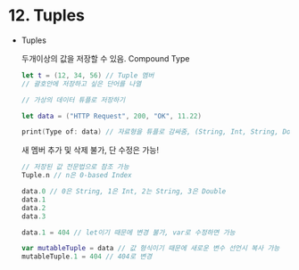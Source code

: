 # 12. Tuples

- Tuples

    두개이상의 값을 저장할 수 있음. Compound Type

    ```swift
    let t = (12, 34, 56) // Tuple 멤버
    // 괄호안에 저장하고 싶은 단어를 나열

    // 가상의 데이터 튜플로 저장하기

    let data = ("HTTP Request", 200, "OK", 11.22)

    print(Type of: data) // 자료형을 튜플로 감싸줌, (String, Int, String, Double)
    ```

    새 멤버 추가 및 삭제 불가, 단 수정은 가능!

    ```swift
    // 저장된 값 전문법으로 참조 가능
    Tuple.n // n은 0-based Index

    data.0 // 0은 String, 1은 Int, 2는 String, 3은 Double
    data.1
    data.2
    data.3

    data.1 = 404 // let이기 때문에 변경 불가, var로 수정하면 가능
    ```

    ```swift
    var mutableTuple = data // 값 형식이기 때문에 새로운 변수 선언시 복사 가능
    mutableTuple.1 = 404 // 404로 변경
    ```